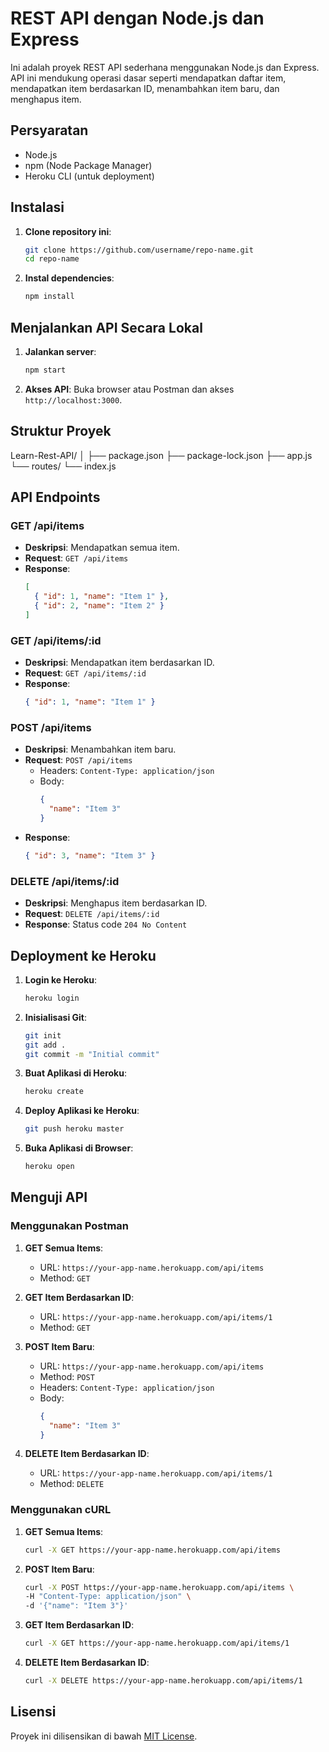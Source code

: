 # REST API dengan Node.js dan Express

Ini adalah proyek REST API sederhana menggunakan Node.js dan Express. API ini mendukung operasi dasar seperti mendapatkan daftar item, mendapatkan item berdasarkan ID, menambahkan item baru, dan menghapus item.

## Persyaratan

- Node.js
- npm (Node Package Manager)
- Heroku CLI (untuk deployment)

## Instalasi

1. **Clone repository ini**:
    ```bash
    git clone https://github.com/username/repo-name.git
    cd repo-name
    ```

2. **Instal dependencies**:
    ```bash
    npm install
    ```

## Menjalankan API Secara Lokal

1. **Jalankan server**:
    ```bash
    npm start
    ```

2. **Akses API**:
    Buka browser atau Postman dan akses `http://localhost:3000`.

## Struktur Proyek

Learn-Rest-API/
│
├── package.json
├── package-lock.json
├── app.js
└── routes/
└── index.js


## API Endpoints

### GET /api/items

- **Deskripsi**: Mendapatkan semua item.
- **Request**: `GET /api/items`
- **Response**:
    ```json
    [
      { "id": 1, "name": "Item 1" },
      { "id": 2, "name": "Item 2" }
    ]
    ```

### GET /api/items/:id

- **Deskripsi**: Mendapatkan item berdasarkan ID.
- **Request**: `GET /api/items/:id`
- **Response**:
    ```json
    { "id": 1, "name": "Item 1" }
    ```

### POST /api/items

- **Deskripsi**: Menambahkan item baru.
- **Request**: `POST /api/items`
    - Headers: `Content-Type: application/json`
    - Body:
        ```json
        {
          "name": "Item 3"
        }
        ```
- **Response**:
    ```json
    { "id": 3, "name": "Item 3" }
    ```

### DELETE /api/items/:id

- **Deskripsi**: Menghapus item berdasarkan ID.
- **Request**: `DELETE /api/items/:id`
- **Response**: Status code `204 No Content`

## Deployment ke Heroku

1. **Login ke Heroku**:
    ```bash
    heroku login
    ```

2. **Inisialisasi Git**:
    ```bash
    git init
    git add .
    git commit -m "Initial commit"
    ```

3. **Buat Aplikasi di Heroku**:
    ```bash
    heroku create
    ```

4. **Deploy Aplikasi ke Heroku**:
    ```bash
    git push heroku master
    ```

5. **Buka Aplikasi di Browser**:
    ```bash
    heroku open
    ```

## Menguji API

### Menggunakan Postman

1. **GET Semua Items**:
    - URL: `https://your-app-name.herokuapp.com/api/items`
    - Method: `GET`

2. **GET Item Berdasarkan ID**:
    - URL: `https://your-app-name.herokuapp.com/api/items/1`
    - Method: `GET`

3. **POST Item Baru**:
    - URL: `https://your-app-name.herokuapp.com/api/items`
    - Method: `POST`
    - Headers: `Content-Type: application/json`
    - Body:
        ```json
        {
          "name": "Item 3"
        }
        ```

4. **DELETE Item Berdasarkan ID**:
    - URL: `https://your-app-name.herokuapp.com/api/items/1`
    - Method: `DELETE`

### Menggunakan cURL

1. **GET Semua Items**:
    ```bash
    curl -X GET https://your-app-name.herokuapp.com/api/items
    ```

2. **POST Item Baru**:
    ```bash
    curl -X POST https://your-app-name.herokuapp.com/api/items \
    -H "Content-Type: application/json" \
    -d '{"name": "Item 3"}'
    ```

3. **GET Item Berdasarkan ID**:
    ```bash
    curl -X GET https://your-app-name.herokuapp.com/api/items/1
    ```

4. **DELETE Item Berdasarkan ID**:
    ```bash
    curl -X DELETE https://your-app-name.herokuapp.com/api/items/1
    ```

## Lisensi

Proyek ini dilisensikan di bawah [MIT License](LICENSE).
